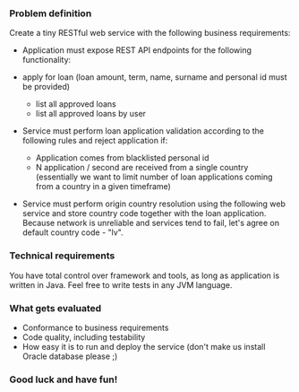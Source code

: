 ### Problem definition
Create a tiny RESTful web service with the following business requirements:
* Application must expose REST API endpoints for the following
functionality:
* apply for loan (loan amount, term, name, surname and personal id must be provided)
  * list all approved loans
  * list all approved loans by user
* Service must perform loan application validation according to the following rules and reject application if:
  * Application comes from blacklisted personal id
  * N application / second are received from a single country (essentially we want to limit number of loan applications coming from a country in a given timeframe)

* Service must perform origin country resolution using the following web service and store country code together with the loan application. Because network is unreliable and services tend to fail, let&#39;s agree on default country code - &quot;lv&quot;.
### Technical requirements
You have total control over framework and tools, as long as application is written in Java. Feel free to write tests in any JVM language.
### What gets evaluated
* Conformance to business requirements
* Code quality, including testability
* How easy it is to run and deploy the service (don&#39;t make us install Oracle database please ;)

### Good luck and have fun!
